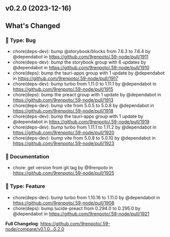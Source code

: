 ## v0.2.0 (2023-12-16)
<!-- Release notes generated using configuration in .github/release.yml at main -->

## What's Changed
### :bug: Type: Bug
* chore(deps-dev): bump @storybook/blocks from 7.6.3 to 7.6.4 by @dependabot in https://github.com/9renpoto/.59-node/pull/1911
* chore(deps-dev): bump the storybook group with 6 updates by @dependabot in https://github.com/9renpoto/.59-node/pull/1910
* chore(deps): bump the tauri-apps group with 1 update by @dependabot in https://github.com/9renpoto/.59-node/pull/1917
* chore(deps-dev): bump turbo from 1.11.0 to 1.11.1 by @dependabot in https://github.com/9renpoto/.59-node/pull/1915
* chore(deps): bump the preact group with 1 update by @dependabot in https://github.com/9renpoto/.59-node/pull/1913
* chore(deps-dev): bump vite from 5.0.5 to 5.0.8 by @dependabot in https://github.com/9renpoto/.59-node/pull/1918
* chore(deps-dev): bump the tauri-apps group with 1 update by @dependabot in https://github.com/9renpoto/.59-node/pull/1919
* chore(deps-dev): bump turbo from 1.11.1 to 1.11.2 by @dependabot in https://github.com/9renpoto/.59-node/pull/1920
* chore(deps-dev): bump vite from 5.0.8 to 5.0.10 by @dependabot in https://github.com/9renpoto/.59-node/pull/1923
### :memo: Documentation
* chore: get version from git tag by @9renpoto in https://github.com/9renpoto/.59-node/pull/1925
### :rocket: Type: Feature
* chore(deps-dev): bump turbo from 1.10.16 to 1.11.0 by @dependabot in https://github.com/9renpoto/.59-node/pull/1908
* chore(deps): bump lucide-preact from 0.294.0 to 0.295.0 by @dependabot in https://github.com/9renpoto/.59-node/pull/1921


**Full Changelog**: https://github.com/9renpoto/.59-node/compare/v0.1.0...0.2.0

